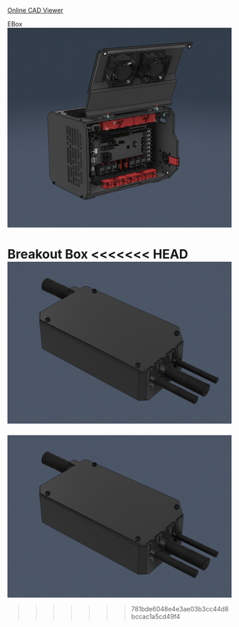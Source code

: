 [Online CAD Viewer](https://t.ly/tIYQR)


EBox
![Preview](/Images/prev_ebox.png)


Breakout Box
<<<<<<< HEAD
![Preview](/Images/prev_breakout.png)
=======
![Preview](/Images/prev_breakout.png)
>>>>>>> 781bde6048e4e3ae03b3cc44d8bccac1a5cd49f4
